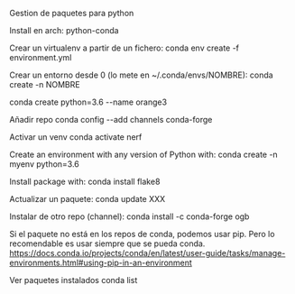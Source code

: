 Gestion de paquetes para python

Install en arch:
python-conda

Crear un virtualenv a partir de un fichero:
conda env create -f environment.yml

Crear un entorno desde 0 (lo mete en ~/.conda/envs/NOMBRE):
conda create -n NOMBRE

conda create python=3.6 --name orange3

Añadir repo
conda config --add channels conda-forge

Activar un venv
conda activate nerf


Create an environment with any version of Python with:
conda create -n myenv python=3.6

Install package with:
conda install flake8

Actualizar un paquete:
conda update XXX

Instalar de otro repo (channel):
conda install -c conda-forge ogb

Si el paquete no está en los repos de conda, podemos usar pip. Pero lo recomendable es usar siempre que se pueda conda.
https://docs.conda.io/projects/conda/en/latest/user-guide/tasks/manage-environments.html#using-pip-in-an-environment

Ver paquetes instalados
conda list
